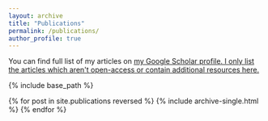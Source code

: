 ```yaml
---
layout: archive
title: "Publications"
permalink: /publications/
author_profile: true
---
```


You can find full list of my articles on <u><a href="https://scholar.google.com/citations?user=XPaxiK8AAAAJ&hl=en">my Google Scholar profile</a>. I only list the articles which aren't open-access or contain additional resources here.</u>

{% include base_path %}

{% for post in site.publications reversed %}
  {% include archive-single.html %}
{% endfor %}
